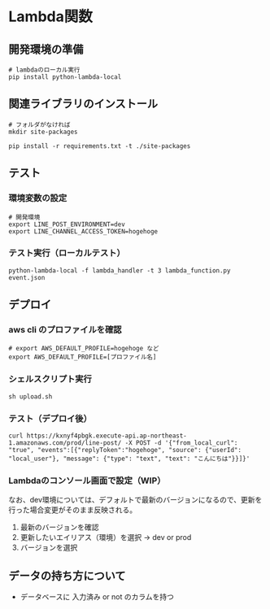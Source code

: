# Lambda関数
## 開発環境の準備
```
# lambdaのローカル実行
pip install python-lambda-local
```

## 関連ライブラリのインストール
```
# フォルダがなければ
mkdir site-packages

pip install -r requirements.txt -t ./site-packages
```

## テスト
### 環境変数の設定
```
# 開発環境
export LINE_POST_ENVIRONMENT=dev
export LINE_CHANNEL_ACCESS_TOKEN=hogehoge
```

### テスト実行（ローカルテスト）
```
python-lambda-local -f lambda_handler -t 3 lambda_function.py event.json
```

## デプロイ
### aws cli のプロファイルを確認
```
# export AWS_DEFAULT_PROFILE=hogehoge など
export AWS_DEFAULT_PROFILE=[プロファイル名]
```

### シェルスクリプト実行
```
sh upload.sh
```

### テスト（デプロイ後）
```
curl https://kxnyf4pbgk.execute-api.ap-northeast-1.amazonaws.com/prod/line-post/ -X POST -d '{"from_local_curl": "true", "events":[{"replyToken":"hogehoge", "source": {"userId": "local_user"}, "message": {"type": "text", "text": "こんにちは"}}]}'
```

### Lambdaのコンソール画面で設定（WIP）
なお、dev環境については、デフォルトで最新のバージョンになるので、更新を行った場合変更がそのまま反映される。
1. 最新のバージョンを確認
2. 更新したいエイリアス（環境）を選択 → dev or prod
3. バージョンを選択


## データの持ち方について
- データベースに 入力済み or not のカラムを持つ
